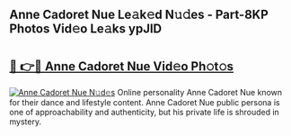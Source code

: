 ## Anne Cadoret Nue Le𝚊k𝚎d N𝚞𝚍es - Part-8KP Photos Vid𝚎o Le𝚊ks ypJID

# <h2><a href="http://fb75kd.evod.top/?m=Anne+Cadoret+Nue">🔗 👉🔴 Anne Cadoret Nue Vid𝚎o Ph𝚘t𝚘s</a></h2>

[![Anne Cadoret Nue N𝚞d𝚎s](https://i.imgur.com/8V9OHl7.gif)](http://fb75kd.evod.top/?m=Anne+Cadoret+Nue)
Online personality Anne Cadoret Nue known for their dance and lifestyle content. Anne Cadoret Nue public persona is one of approachability and authenticity, but his private life is shrouded in mystery. 
